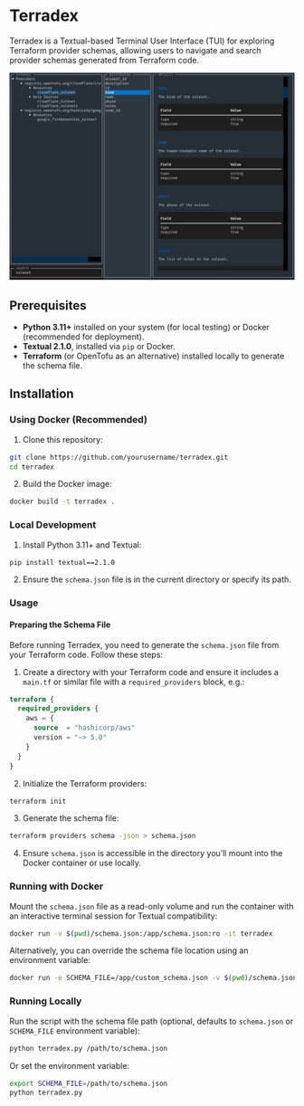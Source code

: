 # Terradex

Terradex is a Textual-based Terminal User Interface (TUI) for exploring Terraform provider schemas, allowing users to navigate and search provider schemas generated from Terraform code.

![screenshot](assets/terradex.png)

## Prerequisites

- **Python 3.11+** installed on your system (for local testing) or Docker (recommended for deployment).
- **Textual 2.1.0**, installed via `pip` or Docker.
- **Terraform** (or OpenTofu as an alternative) installed locally to generate the schema file.

## Installation

### Using Docker (Recommended)

1. Clone this repository:

```bash
git clone https://github.com/yourusername/terradex.git
cd terradex
```

2. Build the Docker image:

```bash
docker build -t terradex .
```

### Local Development

1. Install Python 3.11+ and Textual:

```bash
pip install textual==2.1.0
```

2. Ensure the `schema.json` file is in the current directory or specify its path.

### Usage

#### Preparing the Schema File

Before running Terradex, you need to generate the `schema.json` file from your Terraform code. Follow these steps:

1. Create a directory with your Terraform code and ensure it includes a `main.tf` or similar file with a `required_providers` block, e.g.:

```terraform
terraform {
  required_providers {
    aws = {
      source  = "hashicorp/aws"
      version = "~> 5.0"
    }
  }
}
```

2. Initialize the Terraform providers:

```bash
terraform init
```

3. Generate the schema file:

```bash
terraform providers schema -json > schema.json
```

4. Ensure `schema.json` is accessible in the directory you’ll mount into the Docker container or use locally.

### Running with Docker

Mount the `schema.json` file as a read-only volume and run the container with an interactive terminal session for Textual compatibility:

```bash
docker run -v $(pwd)/schema.json:/app/schema.json:ro -it terradex
```

Alternatively, you can override the schema file location using an environment variable:

```bash
docker run -e SCHEMA_FILE=/app/custom_schema.json -v $(pwd)/schema.json:/app/custom_schema.json:ro -it terradex
```

### Running Locally

Run the script with the schema file path (optional, defaults to `schema.json` or `SCHEMA_FILE` environment variable):

```bash
python terradex.py /path/to/schema.json
```

Or set the environment variable:

```bash
export SCHEMA_FILE=/path/to/schema.json
python terradex.py
```
